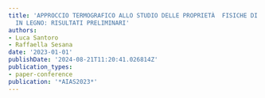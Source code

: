 ```yaml
---
title: 'APPROCCIO TERMOGRAFICO ALLO STUDIO DELLE PROPRIETÀ  FISICHE DI MANUFATTI STORICI
  IN LEGNO: RISULTATI PRELIMINARI'
authors:
- Luca Santoro
- Raffaella Sesana
date: '2023-01-01'
publishDate: '2024-08-21T11:20:41.026814Z'
publication_types:
- paper-conference
publication: '*AIAS2023*'
---
```

